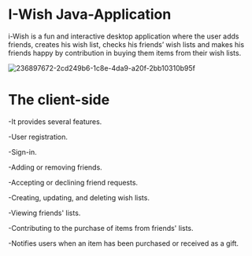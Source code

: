 # I-Wish Java-Application
i-Wish is a fun and interactive desktop application where the user adds friends, creates his wish list, checks his friends’ wish lists and makes his friends happy by contribution in buying them items from their wish lists.

![236897672-2cd249b6-1c8e-4da9-a20f-2bb10310b95f](https://user-images.githubusercontent.com/132647130/236920090-d7e9417e-eb98-4d3c-b5a7-ec7c5aabfb11.png)

# The client-side
-It provides several features. 

-User registration.

-Sign-in.

-Adding or removing friends.

-Accepting or declining friend requests.

-Creating, updating, and deleting wish lists.

-Viewing friends' lists.

-Contributing to the purchase of items from friends' lists.

-Notifies users when an item has been purchased or received as a gift.

